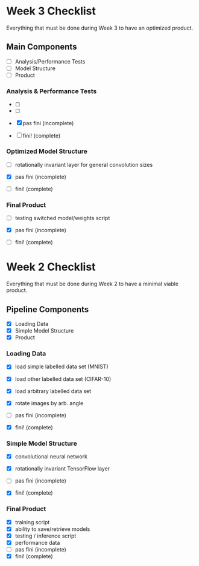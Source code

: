 # Week 3 Checklist
Everything that must be done during Week 3 to have an optimized product.

## Main Components
- [ ] Analysis/Performance Tests
- [ ] Model Structure
- [ ] Product

### Analysis & Performance Tests
- [ ] 
- [ ] 
- [x] pas fini (incomplete) 
- [ ] fini! (complete)


### Optimized Model Structure
- [ ] rotationally invariant layer for general convolution sizes
- [x] pas fini (incomplete) 
- [ ] fini! (complete)


### Final Product
- [ ] testing switched model/weights script
- [x] pas fini (incomplete) 
- [ ] fini! (complete)



# Week 2 Checklist
Everything that must be done during Week 2 to have a minimal viable product.

## Pipeline Components
- [x] Loading Data
- [x] Simple Model Structure
- [x] Product

### Loading Data
- [x] load simple labelled data set (MNIST)
- [x] load other labelled data set (CIFAR-10)
- [x] load arbitrary labelled data set
- [x] rotate images by arb. angle
- [ ] pas fini (incomplete) 
- [x] fini! (complete)


### Simple Model Structure
- [x] convolutional neural network
- [x] rotationally invariant TensorFlow layer
- [ ] pas fini (incomplete) 
- [x] fini! (complete)


### Final Product
- [x] training script
- [x] ability to save/retrieve models
- [x] testing / inference script
- [x] performance data
- [ ] pas fini (incomplete) 
- [x] fini! (complete)
